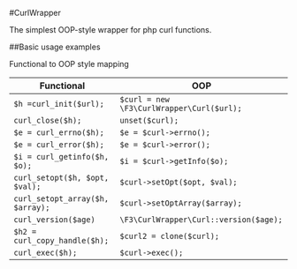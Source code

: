 #CurlWrapper

The simplest OOP-style wrapper for php curl functions.


##Basic usage examples

Functional to OOP style mapping

| Functional                        | OOP |
| ---                               | --- |
| `$h =curl_init($url);`            | `$curl = new \F3\CurlWrapper\Curl($url);` |
| `curl_close($h);`                 | `unset($curl);` |
| `$e = curl_errno($h);`            | `$e = $curl->errno();` |
| `$e = curl_error($h);`            | `$e = $curl->error();` |
| `$i = curl_getinfo($h, $o);`      | `$i = $curl->getInfo($o);` |
| `curl_setopt($h, $opt, $val);`    | `$curl->setOpt($opt, $val);` |
| `curl_setopt_array($h, $array);`  | `$curl->setOptArray($array);` |
| `curl_version($age)`              | `\F3\CurlWrapper\Curl::version($age);` |
| `$h2 = curl_copy_handle($h);`     | `$curl2 = clone($curl);` |
| `curl_exec($h);`                  | `$curl->exec();` |
